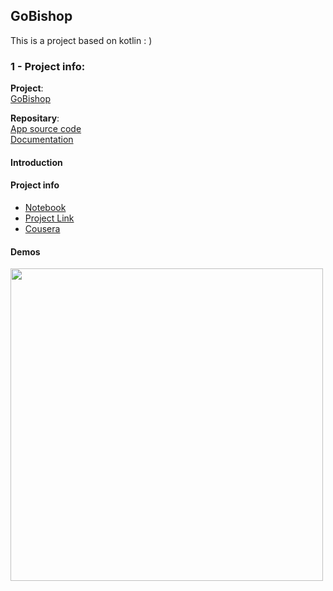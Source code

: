## GoBishop
This is a project based on kotlin : )

### 1 - Project info:
**Project**:   
[GoBishop](https://github.com/users/Grindewald1900/projects/1)

**Repositary**:   
[App source code](https://github.com/Grindewald1900/GoBishop)  
[Documentation](https://github.com/Grindewald1900/GoBishopDoc)

#### Introduction



#### Project info
- [Notebook](https://github.com/Grindewald1900/FunnyProjects/blob/master/Facial%20Expression%20recognition/Project/Facial_Expression_Training.ipynb)  
- [Project Link](https://github.com/Grindewald1900/FunnyProjects/tree/master/Facial%20Expression%20recognition/Project)
- [Cousera](https://www.coursera.org/projects/facial-expression-recognition-keras)

#### Demos
<img src="" width = 500>
